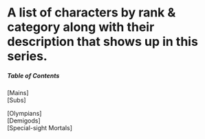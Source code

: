 # A list of characters by rank & category along with their description that shows up in this series.
##### Table of Contents
[Mains]  
[Subs]  
  
[Olympians]  
[Demigods]  
[Special-sight Mortals]  
